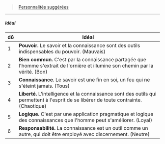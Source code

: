﻿---
!PersonalityIdealItem
Table: >+
  |d6|Idéal|

  |---|---|

  |1|**Pouvoir.** Le savoir et la connaissance sont des <!--br-->outils indispensables du pouvoir. (Mauvais)|

  |2|**Bien commun.** C'est par la connaissance <!--br-->partagée que l'homme s'extrait de l'ornière et <!--br-->illumine son chemin par la vérité. (Bon)|

  |3|**Connaissance.** Le savoir est une fin en soi, un <!--br-->feu qui ne s'éteint jamais. (Tous)|

  |4|**Liberté.** L'intelligence et la connaissance sont <!--br-->des outils qui permettent à l'esprit de se libérer <!--br-->de toute contrainte. (Chaotique)|

  |5|**Logique.** C'est par une application <!--br-->pragmatique et logique des connaissances que <!--br-->l'homme peut s'améliorer. (Loyal)|

  |6|**Responsabilité.** La connaissance est un outil <!--br-->comme un autre, qui doit être employé avec <!--br-->discernement. (Neutre)|

Id: background_erudit_hd.md#idéal
ParentLink: background_erudit_hd.md#personnalités-suggérées
Name: Idéal
ParentName: Personnalités suggérées
NameLevel: 5
Attributes: {}
AttributesDictionary: >+
  {}

---
> [Personnalités suggérées](hd_background_erudit_personnalites_suggerees.md)

---

##### Idéal

|d6|Idéal|
|---|---|
|1|**Pouvoir.** Le savoir et la connaissance sont des outils indispensables du pouvoir. (Mauvais)|
|2|**Bien commun.** C'est par la connaissance partagée que l'homme s'extrait de l'ornière et illumine son chemin par la vérité. (Bon)|
|3|**Connaissance.** Le savoir est une fin en soi, un feu qui ne s'éteint jamais. (Tous)|
|4|**Liberté.** L'intelligence et la connaissance sont des outils qui permettent à l'esprit de se libérer de toute contrainte. (Chaotique)|
|5|**Logique.** C'est par une application pragmatique et logique des connaissances que l'homme peut s'améliorer. (Loyal)|
|6|**Responsabilité.** La connaissance est un outil comme un autre, qui doit être employé avec discernement. (Neutre)|

